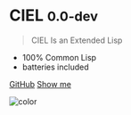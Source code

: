 
# CIEL <small>0.0-dev</small>

> CIEL Is an Extended Lisp

- 100% Common Lisp
- batteries included

[GitHub](https://github.com/ciel-lang/CIEL)
[Show me](#ciel)

<!-- background color -->

![color](#f0f0f0)